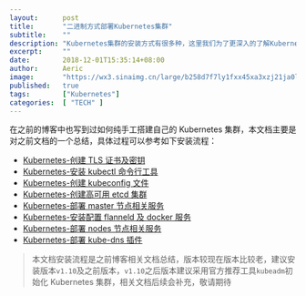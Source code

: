 ```yaml
---
layout:      post
title:       "二进制方式部署Kubernetes集群"
subtitle:    ""
description: "Kubernetes集群的安装方式有很多种，这里我们为了更深入的了解Kubernetes集群中各组件的工作方式，本次部署集群采用纯手动二进制方式部署，也是对很早之前文档的一个总结"
excerpt:     ""
date:        2018-12-01T15:35:14+08:00
author:      Aeric
image:       "https://wx3.sinaimg.cn/large/b258d7f7ly1fxx45xa3xzj21ja0loajs.jpg"
published:   true
tags:        ["Kubernetes"]
categories:  [ "TECH" ]
---
```


在之前的博客中也写到过如何纯手工搭建自己的 Kubernetes 集群，本文档主要是对之前文档的一个总结，具体过程可以参考如下安装流程：

- [Kubernetes-创建 TLS 证书及密钥](../k8s-create-tls-and-keys/)
- [Kubernetes-安装 kubectl 命令行工具](../k8s-kubectl-installation)
- [Kubernetes-创建 kubeconfig 文件](../k8s-create-kubeconfig)
- [Kubernetes-创建高可用 etcd 集群](../k8s-etcd-cluster-installation)
- [Kubernetes-部署 master 节点相关服务](../k8s-master-installation)
- [Kubernetes-安装配置 flanneld 及 docker 服务](../k8s-flannel-and-docker-config)
- [Kubernetes-部署 nodes 节点相关服务](../k8s-nodes-installation)
- [Kubernetes-部署 kube-dns 插件](../k8s-dns-addons-installation)

> 本文档安装流程是之前博客相关文档总结，版本较现在版本比较老，建议安装版本`v1.10`及之前版本，`v1.10`之后版本建议采用官方推荐工具`kubeadm`初始化 Kubernetes 集群，相关文档后续会补充，敬请期待
